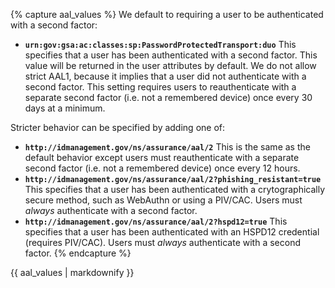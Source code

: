 {% capture aal_values %}
  We default to requiring a user to be authenticated with a second factor:
- **`urn:gov:gsa:ac:classes:sp:PasswordProtectedTransport:duo`**
    This specifies that a user has been authenticated with a second factor. This value will be returned in the user attributes by default. We do not allow strict AAL1, because it implies that a user did not authenticate with a second factor. This setting requires users to reauthenticate with a separate second factor (i.e. not a remembered device) once every 30 days at a minimum.

Stricter behavior can be specified by adding one of:

  - **`http://idmanagement.gov/ns/assurance/aal/2`**
      This is the same as the default behavior except users must reauthenticate with a separate second factor (i.e. not a remembered device) once every 12 hours.
  - **`http://idmanagement.gov/ns/assurance/aal/2?phishing_resistant=true`**
      This specifies that a user has been authenticated with a crytographically secure method, such as WebAuthn or using a PIV/CAC. Users must _always_ authenticate with a second factor.
  - **`http://idmanagement.gov/ns/assurance/aal/2?hspd12=true`**
      This specifies that a user has been authenticated with an HSPD12 credential (requires PIV/CAC). Users must _always_ authenticate with a second factor.
{% endcapture %}
<div markdown="1">
{{ aal_values | markdownify }}
</div>

